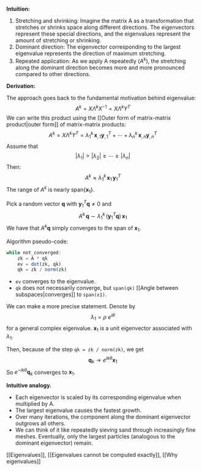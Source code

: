 **Intuition:**

1. Stretching and shrinking: Imagine the matrix A as a transformation that stretches or shrinks space along different directions. The eigenvectors represent these special directions, and the eigenvalues represent the amount of stretching or shrinking.
2. Dominant direction: The eigenvector corresponding to the largest eigenvalue represents the direction of maximum stretching.
3. Repeated application: As we apply A repeatedly ($A^k$), the stretching along the dominant direction becomes more and more pronounced compared to other directions.

**Derivation:**

The approach goes back to the fundamental motivation behind eigenvalue:
$$
A^k = X \Lambda^k X^{-1} = X \Lambda^k Y^T
$$
We can write this product using the [[Outer form of matrix-matrix product|outer form]] of matrix-matrix products:
$$
A^k = X \Lambda^k Y^T = \lambda_1^k \, \boldsymbol x_{,1} \boldsymbol y_{,1}^T + \cdots + \lambda_n^k \, \boldsymbol x_{,n} \boldsymbol y_{,n}^T
$$
Assume that
$$
|\lambda_1| > |\lambda_2| \ge \cdots \ge |\lambda_n|
$$
Then: 
$$
A^k \approx \lambda_1^k \, \boldsymbol x_1 \, \boldsymbol y_1^T
$$
The range of $A^k$ is nearly $\text{span}\{\boldsymbol x_1\}.$

Pick a random vector $\boldsymbol q$ with $\boldsymbol y_1^T \boldsymbol q \neq 0$ and 
$$
A^k \, \boldsymbol q \sim \lambda_1^k \, (\boldsymbol y_1^T \boldsymbol q) \, \boldsymbol x_1
$$
We have that $A^k \boldsymbol{q}$ simply converges to the span of $\boldsymbol{x}_{1}$.

Algorithm pseudo-code:
```julia
while not_converged:
    zk = A * qk
    ev = dot(zk, qk)
    qk = zk / norm(zk)
```
- `ev` converges to the eigenvalue. 
- `qk` does not necessarily converge, but `span(qk)` [[Angle between subspaces|converges]] to `span(x1)`.

We can make a more precise statement. Denote by
$$
\lambda_1 = \rho \: e^{i \theta}
$$
for a general complex eigenvalue. $\boldsymbol{x}_1$ is a unit eigenvector associated with $\lambda_1$.

Then, because of the step `qk = zk / norm(zk)`, we get
$$
\boldsymbol{q}_k \to e^{ik \theta} \boldsymbol{x}_1
$$
So $e^{-i k \theta} \boldsymbol q_k$ converges to $\boldsymbol{x}_{1}$.

**Intuitive analogy.** 
- Each eigenvector is scaled by its corresponding eigenvalue when multiplied by A.
- The largest eigenvalue causes the fastest growth.
- Over many iterations, the component along the dominant eigenvector outgrows all others.
- We can think of it like repeatedly sieving sand through increasingly fine meshes. Eventually, only the largest particles (analogous to the dominant eigenvector) remain.

[[Eigenvalues]], [[Eigenvalues cannot be computed exactly]], [[Why eigenvalues]]
